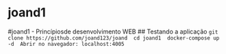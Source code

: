 # joand1
#joand1 - Princípiosde desenvolvimento WEB  ## Testando a aplicação ``` git clone https://github.com/joand123/joand  cd joand1  docker-compose up -d  Abrir no navegador: localhost:4005  ```
